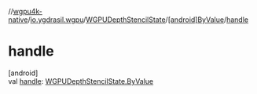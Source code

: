 //[wgpu4k-native](../../../../index.md)/[io.ygdrasil.wgpu](../../index.md)/[WGPUDepthStencilState](../index.md)/[[android]ByValue](index.md)/[handle](handle.md)

# handle

[android]\
val [handle](handle.md): [WGPUDepthStencilState.ByValue](../../../io.ygdrasil.wgpu.android/-w-g-p-u-depth-stencil-state/-by-value/index.md)